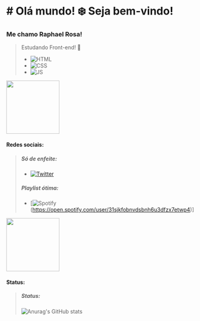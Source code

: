 # # Olá mundo! ❄️ Seja bem-vindo! 
### Me chamo **Raphael Rosa!**

> Estudando Front-end! 🚀
>- ![HTML](https://img.shields.io/badge/HTML-239120?style=for-the-badge&logo=html5&logoColor=white)
>- ![CSS](https://img.shields.io/badge/CSS3-1572B6?style=for-the-badge&logo=css3&logoColor=whitee)
>- ![JS](https://img.shields.io/badge/JavaScript-F7DF1E?style=for-the-badge&logo=javascript&logoColor=black)

<img src="https://pbs.twimg.com/media/GCi20bwWAAERU2r?format=png&name=small" width="140"> 



#### Redes sociais:

> ##### Só de enfeite:
> - [![Twitter](https://img.shields.io/badge/Twitter-1DA1F2?style=for-the-badge&logo=twitter&logoColor=white)](https://twitter.com/byproya)
> ##### Playlist ótima:
> - [![Spotify](https://img.shields.io/badge/Spotify-1ED760?&style=for-the-badge&logo=spotify&logoColor=white
)(https://open.spotify.com/user/31sjkfobnvdsbnh6u3dfzx7etwp4)]

<img src="https://pbs.twimg.com/media/GCi49hcXYAArPrt?format=png&name=small" width="140"> 

#### Status:
> ##### Status:
> ![Anurag's GitHub stats](https://github-readme-stats.vercel.app/api?username=ByProya&show_icons=true&theme=tokyonight)
